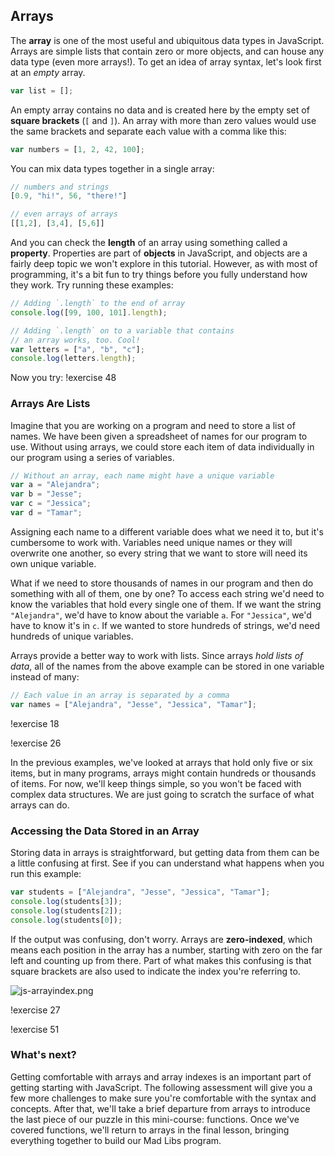 ## Arrays
The **array** is one of the most useful and ubiquitous data types in JavaScript. Arrays are simple lists that contain zero or more objects, and can house any data type (even more arrays!). To get an idea of array syntax, let's look first at an _empty_ array.

```js
var list = [];
```

An empty array contains no data and is created here by the empty set of **square brackets** (`[` and `]`). An array with more than zero values would use the same brackets and separate each value with a comma like this:

```js
var numbers = [1, 2, 42, 100];
```

You can mix data types together in a single array:

```js
// numbers and strings
[0.9, "hi!", 56, "there!"]

// even arrays of arrays
[[1,2], [3,4], [5,6]]
```

And you can check the **length** of an array using something called a **property**. Properties are part of **objects** in JavaScript, and objects are a fairly deep topic we won't explore in this tutorial. However, as with most of programming, it's a bit fun to try things before you fully understand how they work. Try running these examples:

```js runnable
// Adding `.length` to the end of array 
console.log([99, 100, 101].length);

// Adding `.length` on to a variable that contains 
// an array works, too. Cool!
var letters = ["a", "b", "c"];
console.log(letters.length);
```

Now you try:
!exercise 48

### Arrays Are Lists
Imagine that you are working on a program and need to store a list of names. We have been given a spreadsheet of names for our program to use. Without using arrays, we could store each item of data individually in our program using a series of variables.

```js
// Without an array, each name might have a unique variable
var a = "Alejandra";
var b = "Jesse";
var c = "Jessica";
var d = "Tamar";
```

Assigning each name to a different variable does what we need it to, but it's cumbersome to work with. Variables need unique names or they will overwrite one another, so every string that we want to store will need its own unique variable.

What if we need to store thousands of names in our program and then do something with all of them, one by one? To access each string we'd need to know the variables that hold every single one of them. If we want the string `"Alejandra"`, we'd have to know about the variable `a`. For `"Jessica"`, we'd have to know it's in `c`. If we wanted to store hundreds of strings, we'd need hundreds of unique variables.

Arrays provide a better way to work with lists. Since arrays *hold lists of data*, all of the names from the above example can be stored in one variable instead of many:

```js
// Each value in an array is separated by a comma
var names = ["Alejandra", "Jesse", "Jessica", "Tamar"];
```

!exercise 18

!exercise 26

In the previous examples, we've looked at arrays that hold only five or six items, but in many programs, arrays might contain hundreds or thousands of items. For now, we'll keep things simple, so you won't be faced with complex data structures. We are just going to scratch the surface of what arrays can do.

### Accessing the Data Stored in an Array
Storing data in arrays is straightforward, but getting data from them can be a little confusing at first. See if you can understand what happens when you run this example:

```js runnable
var students = ["Alejandra", "Jesse", "Jessica", "Tamar"];
console.log(students[3]);
console.log(students[2]);
console.log(students[0]);
```

If the output was confusing, don't worry. Arrays are **zero-indexed**, which means each position in the array has a number, starting with zero on the far left and counting up from there. Part of what makes this confusing is that square brackets are also used to indicate the index you're referring to.

![js-arrayindex.png](https://tiy-learn-content.s3.amazonaws.com/2f957762-js-arrayindex.png)

!exercise 27

!exercise 51

### What's next?
Getting comfortable with arrays and array indexes is an important part of getting starting with JavaScript. The following assessment will give you a few more challenges to make sure you're comfortable with the syntax and concepts. After that, we'll take a brief departure from arrays to introduce the last piece of our puzzle in this mini-course: functions. Once we've covered functions, we'll return to arrays in the final lesson, bringing everything together to build our Mad Libs program.

